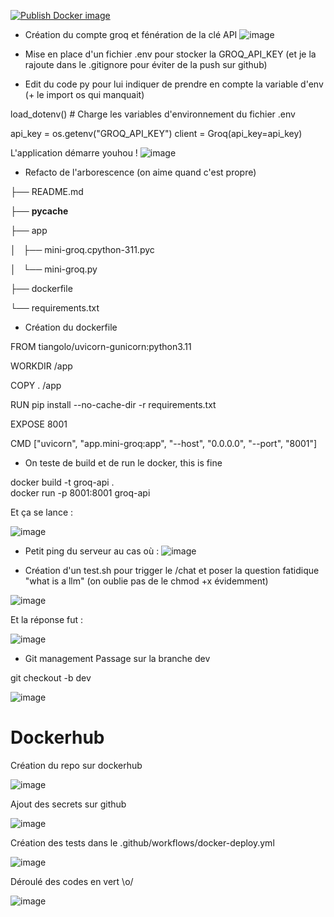 [![Publish Docker image](https://github.com/Mekafirst/eval-cicd-project/actions/workflows/docker-deploy.yml/badge.svg)](https://github.com/Mekafirst/eval-cicd-project/actions/workflows/docker-deploy.yml)

- Création du compte groq et fénération de la clé API
![image](https://github.com/user-attachments/assets/f08d5046-afbc-48f9-b511-495899ed16ba)

- Mise en place d'un fichier .env pour stocker la GROQ_API_KEY (et je la rajoute dans le .gitignore pour éviter de la push sur github)

- Edit du code py pour lui indiquer de prendre en compte la variable d'env (+ le import os qui manquait)

load_dotenv()  # Charge les variables d'environnement du fichier .env

api_key = os.getenv("GROQ_API_KEY")
client = Groq(api_key=api_key)

L'application démarre youhou !
![image](https://github.com/user-attachments/assets/a02a8f0d-f91e-4348-ac0e-98d349e20309)

- Refacto de l'arborescence (on aime quand c'est propre)

├── README.md

├── __pycache__

├── app

│   ├── mini-groq.cpython-311.pyc

│   └── mini-groq.py

├── dockerfile

└── requirements.txt


- Création du dockerfile 

FROM tiangolo/uvicorn-gunicorn:python3.11

WORKDIR /app

COPY . /app

RUN pip install --no-cache-dir -r requirements.txt

EXPOSE 8001

CMD ["uvicorn", "app.mini-groq:app", "--host", "0.0.0.0", "--port", "8001"]

- On teste de build et de run le docker, this is fine

docker build -t groq-api .     
docker run -p 8001:8001 groq-api

Et ça se lance :

![image](https://github.com/user-attachments/assets/f873e5bf-00e4-4668-bace-6d586fbc341b)

- Petit ping du serveur au cas où :
![image](https://github.com/user-attachments/assets/1fadbab1-59b3-475d-b70a-a06c810b96cd)

- Création d'un test.sh pour trigger le /chat et poser la question fatidique "what is a llm" (on oublie pas de le chmod +x évidemment)
  
![image](https://github.com/user-attachments/assets/d97a6c6b-72b3-4b59-b2c6-dcffd88308e6)

Et la réponse fut :

![image](https://github.com/user-attachments/assets/2ef80c2f-c6a8-481c-91d3-d7bcba09d63e)


- Git management
Passage sur la branche dev

git checkout -b dev

![image](https://github.com/user-attachments/assets/f430ad43-3046-475e-a954-bfcdaa2469fe)



# Dockerhub
Création du repo sur dockerhub

![image](https://github.com/user-attachments/assets/2fb16fdd-c249-4c9f-891f-e7234b1a26ea)

Ajout des secrets sur github

![image](https://github.com/user-attachments/assets/7766e4e7-766b-4a6e-9173-e5755fe2ddff)

Création des tests dans le .github/workflows/docker-deploy.yml

![image](https://github.com/user-attachments/assets/f60c1107-1458-46b6-bdec-22b60f0cbe72)


Déroulé des codes en vert \o/

![image](https://github.com/user-attachments/assets/5afbe964-b128-45b9-9a31-46b27737110c)



